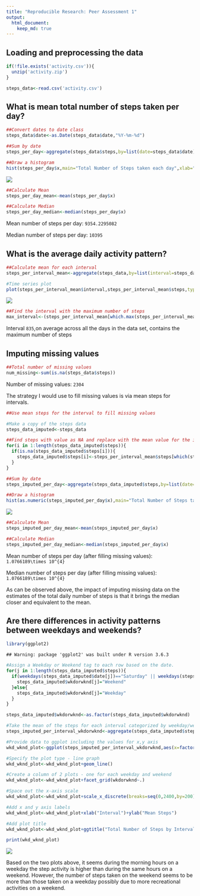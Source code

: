 ```yaml
---
title: "Reproducible Research: Peer Assessment 1"
output: 
  html_document:
    keep_md: true
---
```



## Loading and preprocessing the data

```r
if(!file.exists('activity.csv')){
  unzip('activity.zip')
}

steps_data<-read.csv('activity.csv')
```


## What is mean total number of steps taken per day?

```r
##Convert dates to date class
steps_data$date<-as.Date(steps_data$date,"%Y-%m-%d")

##Sum by date
steps_per_day<-aggregate(steps_data$steps,by=list(date=steps_data$date),FUN=sum,na.rm=TRUE)

##Draw a histogram
hist(steps_per_day$x,main="Total Number of Steps taken each day",xlab="Days",ylab="Number of Steps")
```

![](PA1_template_files/figure-html/unnamed-chunk-2-1.png)<!-- -->

```r
##Calculate Mean
steps_per_day_mean<-mean(steps_per_day$x)

##Calculate Median
steps_per_day_median<-median(steps_per_day$x)
```

Mean number of steps per day: `9354.2295082`

Median number of steps per day: `10395`

## What is the average daily activity pattern?

```r
##Calculate mean for each interval
steps_per_interval_mean<-aggregate(steps_data,by=list(interval=steps_data$interval),FUN=mean,na.rm=TRUE)

#Time series plot
plot(steps_per_interval_mean$interval,steps_per_interval_mean$steps,type="l",main = "Mean of Steps for Each Interval",xlab = "Interval",ylab = "Mean of Steps")
```

![](PA1_template_files/figure-html/unnamed-chunk-3-1.png)<!-- -->

```r
##Find the interval with the maximum number of steps
max_interval<-(steps_per_interval_mean[which.max(steps_per_interval_mean$steps),])$interval
```

Interval `835`,on average across all the days in the data set, contains the maximum number of steps

## Imputing missing values


```r
##Total number of missing values
num_missing<-sum(is.na(steps_data$steps))
```

Number of missing values: `2304`

The strategy I would use to fill missing values is via mean steps for intervals.


```r
##Use mean steps for the interval to fill missing values

#Make a copy of the steps data
steps_data_imputed<-steps_data

##Find steps with value as NA and replace with the mean value for the interval calculated above.
for(i in 1:length(steps_data_imputed$steps)){
  if(is.na(steps_data_imputed$steps[i])){
    steps_data_imputed$steps[i]<-steps_per_interval_mean$steps[which(steps_per_interval_mean$interval==steps_data_imputed$interval[i])]
  }
}

##Sum by date
steps_imputed_per_day<-aggregate(steps_data_imputed$steps,by=list(date=steps_data$date),FUN=sum,na.rm=TRUE)

##Draw a histogram
hist(as.numeric(steps_imputed_per_day$x),main="Total Number of Steps taken each day",xlab="Days",ylab="Number of Steps")
```

![](PA1_template_files/figure-html/unnamed-chunk-5-1.png)<!-- -->

```r
##Calculate Mean
steps_imputed_per_day_mean<-mean(steps_imputed_per_day$x)

##Calculate Median
steps_imputed_per_day_median<-median(steps_imputed_per_day$x)
```

Mean number of steps per day (after filling missing values): `1.0766189\times 10^{4}`

Median number of steps per day (after filling missing values): `1.0766189\times 10^{4}`

As can be observed above, the impact of imputing missing data on the estimates of the total daily number of steps is that it brings the median closer and equivalent to the mean.

## Are there differences in activity patterns between weekdays and weekends?

```r
library(ggplot2)
```

```
## Warning: package 'ggplot2' was built under R version 3.6.3
```

```r
#Assign a Weekday or Weekend tag to each row based on the date.
for(j in 1:length(steps_data_imputed$steps)){
  if(weekdays(steps_data_imputed$date[j])=="Saturday" || weekdays(steps_data_imputed$date[j])=="Sunday"){
    steps_data_imputed$wkdorwknd[j]="Weekend"
  }else{
    steps_data_imputed$wkdorwknd[j]="Weekday"
  }
}

steps_data_imputed$wkdorwknd<-as.factor(steps_data_imputed$wkdorwknd)

#Take the mean of the steps for each interval categorized by weekday/weekend.
steps_imputed_per_interval_wkdorwknd<-aggregate(steps_data_imputed$steps,by=list(wkdorwknd=steps_data_imputed$wkdorwknd,interval=steps_data_imputed$interval),FUN=mean,na.rm=TRUE)

#Provide data to ggplot including the values for x,y axis
wkd_wknd_plot<-ggplot(steps_imputed_per_interval_wkdorwknd,aes(x=factor(interval),y=x,group=1))

#Specify the plot type - line graph
wkd_wknd_plot<-wkd_wknd_plot+geom_line()

#Create a column of 2 plots - one for each weekday and weekend
wkd_wknd_plot<-wkd_wknd_plot+facet_grid(wkdorwknd~.)

#Space out the x-axis scale
wkd_wknd_plot<-wkd_wknd_plot+scale_x_discrete(breaks=seq(0,2400,by=200))

#Add x and y axis labels
wkd_wknd_plot<-wkd_wknd_plot+xlab("Interval")+ylab("Mean Steps")

#Add plot title
wkd_wknd_plot<-wkd_wknd_plot+ggtitle("Total Number of Steps by Interval")

print(wkd_wknd_plot)
```

![](PA1_template_files/figure-html/unnamed-chunk-6-1.png)<!-- -->

Based on the two plots above, it seems during the morning hours on a weekday the step activity is higher than during the same hours on a weekend. However, the number of steps taken on the weekend seems to be more than those taken on a weekday possibly due to more recreational activities on a weekend.
